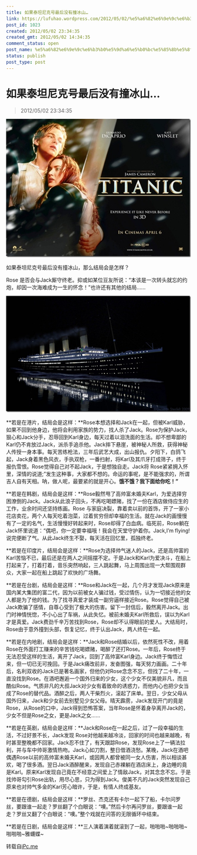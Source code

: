 ```yaml
---
title: 如果泰坦尼克号最后没有撞冰山…
link: https://lufuhao.wordpress.com/2012/05/02/%e5%a6%82%e6%9e%9c%e6%b3%b0%e5%9d%a6%e5%b0%bc%e5%85%8b%e5%8f%b7%e6%9c%80%e5%90%8e%e6%b2%a1%e6%9c%89%e6%92%9e%e5%86%b0%e5%b1%b1/
post_id: 1023
created: 2012/05/02 23:34:35
created_gmt: 2012/05/02 14:34:35
comment_status: open
post_name: %e5%a6%82%e6%9e%9c%e6%b3%b0%e5%9d%a6%e5%b0%bc%e5%85%8b%e5%8f%b7%e6%9c%80%e5%90%8e%e6%b2%a1%e6%9c%89%e6%92%9e%e5%86%b0%e5%b1%b1
status: publish
post_type: post
---
```


# 如果泰坦尼克号最后没有撞冰山…

> 2012/05/02 23:34:35

![20120502-233435-0001](/assets/images/20120502-233435-0001.jpg)

如果泰坦尼克号最后没有撞冰山，那么结局会是怎样？

Rose 是否会与Jack厮守终老。抑或如某位豆友所说：“本该是一次转头就忘的约炮，却因一次海难成为一生的怀念！”也许还有其他的结局……

![20120502-233435-0002](/assets/images/20120502-233435-0002.jpg)

**若是在港片，结局会是这样：**Rose本想选择和Jack在一起，但被Karl威胁，如果不回到他身边，他将会利用家族的势力，找人杀了Jack。Rose为保护Jack，狠心和Jack分手，忍辱回到Karl身边，每天过着以泪洗面的生活。却不想卑鄙的Karl仍不肯放过Jack，派杀手追杀他。Jack摔下悬崖，被神秘人所救，获得神秘人传授一身本事。每天苦练枪法，三年后武艺大成，出山报仇。夕阳下，白鸽飞起，Jack身着黑色风衣，手执双枪，一番扫射，将Karl及其爪牙打成筛子，终于报仇雪恨。Rose觉得自己对不起Jack，于是想独自走。Jack将 Rose紧紧拥入怀里，深情的说道;”发生这种事，大家都不想的。命运的事呢，是不能强求的，所谓吉人自有天相。呐，做人呢，最要紧的就是开心。**饿不饿？我下面给你吃！”**

 

**若是在韩剧，结局会是这样：**Rose毅然甩了高帅富未婚夫Karl，为爱选择穷困潦倒的Jack。Jack从此浪子回头，不再吃喝嫖赌，找了一份在酒店做侍应生的工作，业余时间还坚持练画。Rose 与家庭决裂，靠着卖以前的首饰，开了一家小花店卖花，两个人每天吃着泡菜，过着贫穷但却幸福的生活。就在Jack的画慢慢有了一定的名气，生活慢慢好转起来时，Rose却得了白血病。临死前，Rose躺在Jack怀里说道：“偶吧，你一定要幸福哦！我会在天堂守护着你。Jack,I’m flying! 说完便断了气。从此Jack终生不娶，每天活在回忆里，孤独终老。

 

**若是在印度片，结局会是这样：**Rose为选择帅气迷人的Jack，还是高帅富的Karl苦恼不已，最后还是在两人之间摇摆不定。于是Jack和Karl为爱决斗，在船上打起来了，打着打着，音乐突然响起，三人跳起舞，马上周围出现一大帮围观群众，大家一起在船上跳起了欢快的广场舞。

 

**若是在台剧，结局会是这样：**Rose和Jack在一起，几个月才发现Jack原来是国内某大集团的富二代，因为以前被女人骗过钱，受过情伤，认为一切接近他的女人都是为了他的钱。为了找寻真爱才装成一副穷逼样接近Rose。Rose觉得自己被Jack欺骗了感情，自尊心受到了极大的伤害。留下一封信后，毅然离开Jack。出门时神情恍惚，不小心出了车祸，从此失忆。被前未婚夫Karl所救后，误以为Karl才是真爱。Jack费劲千辛万苦找到Rose，Rose却不认得眼前的爱人。大结局时，Rose由于意外撞到头部，恢复记忆，终于认出Jack，两人终在一起。

 

**若是在内地剧，结局会是这样：**Jack和Rose结婚以后，依然死性不改，用着Rose在外面打工赚来的辛苦钱吃喝嫖赌，喝醉了还打Rose。一年后，Rose终于无法忍受这样的生活，离开了Jack，回到了高帅富Karl身边。Jack终于悔悟过来，但一切已无可挽回。于是Jack痛改前非，发奋图强，每天努力画画。二十年后，名利双收的Jack已是著名画家，但他仍对Rose念念不忘，但找了二十年，一直没找到Rose。在酒吧邂逅一个国外归来的少女，这个少女不仅美貌非凡，而且酷似Rose。气质非凡的大叔Jack对少女有着致命的诱惑力，而他内心也把少女当成了Rose的替代品。酒醉之后，两人干柴烈火，滚起了床单。翌日，少女父母从国外归来，Jack和少女前去别墅见少女父母。晴天霹雳，Jack发现开门的竟是Rose，从Rose的口中，Jack得到恐怖答案，当年Rose是怀着身孕离开Jack的，少女不但是Rose之女，更是Jack之女……

 

**若是在英剧，结局会是这样：**Jack和Rose在一起之后，过了一段幸福的生活，不过好景不长，Jack发现 Rose对他越来越冷淡，回家的时间也越来越晚，有时甚至整晚都不回家。Jack忍不住了，有天跟踪Rose，发现Rose上了一辆法拉利，并与车中帅哥激情热吻。Jack心如刀割，整日借酒浇愁。某晚，Jack在酒吧偶遇Rose以前的高帅富未婚夫Karl，或因两人都曾被同一女人伤害，所以相谈甚欢，喝了很多酒。翌日Jack酒醉醒来，发现自己赤裸躺在酒店床上，身边睡的竟是Karl。原来Karl发现自己竟在不经意之间爱上了情敌Jack，对其念念不忘。于是找帅哥勾引Rose出轨，用尽心思，只为得到Jack。俊美不凡的Jack突然发现自己原来也对帅气多金的Karl芳心暗许，于是，有情人终成基友。

 

**若是在德剧，结局会是这样：**罗丝、杰克还有卡尔一起下了船，卡尔问罗丝，要跟谁一起走？罗丝翻了个白眼说：“噢。”然后卡尔再问罗丝，要跟谁一起走？罗丝又翻了个白眼说：“噢。”整个戏就在问答的无限循环中结束。

 

**若是在日剧，结局会是这样：**三人演着演着就滚到了一起，啪啪啪~啪啪啪~啪啪啪~雅蠛蝶~

 

转载自[iPc.me](http://www.ipc.me/if-titanic-didnt-hit-the-iceberg.html)
